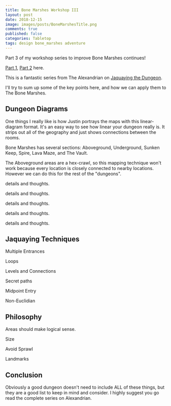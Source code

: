 ```yaml
---
title: Bone Marshes Workshop III
layout: post
date: 2018-12-15
image: images/posts/BoneMarshesTitle.png
comments: true
published: false
categories: Tabletop
tags: design bone_marshes adventure 
---
```


Part 3 of my workshop series to improve Bone Marshes continues! 

[Part 1](/david/2018/12/BoneMarshesWorkshop), [Part 2](/david/2018/12/BoneMarshesWorkshop2) here.

This is a fantastic series from The Alexandrian on [Jaquaying the Dungeon](http://thealexandrian.net/wordpress/13085/roleplaying-games/jaquaying-the-dungeon).

I'll try to sum up some of the key points here, and how we can apply them to The Bone Marshes.

## Dungeon Diagrams

One things I really like is how Justin portrays the maps with this linear-diagram format. It's an easy way to see how linear your dungeon really is. It strips out all of the geography and just shows connections between the rooms.

Bone Marshes has several sections: Aboveground, Underground, Sunken Keep, Spire, Lava Maze, and The Vault.

The Aboveground areas are a hex-crawl, so this mapping technique won't work because every location is closely connected to nearby locations. However we can do this for the rest of the "dungeons". 

<line map of the Underground>

details and thoughts.

<line map of the Sunken Keep>

details and thoughts.

<line map of the Spire>

details and thoughts.

<line map of the Vault>

details and thoughts.

<line map of the Lava Maze>

details and thoughts.

## Jaquaying Techniques

Multiple Entrances

Loops

Levels and Connections

Secret paths

Midpoint Entry

Non-Euclidian

## Philosophy

Areas should make logical sense.

Size

Avoid Sprawl

Landmarks

## Conclusion

Obviously a good dungeon doesn't need to include ALL of these things, but they are a good list to keep in mind and consider. I highly suggest you go read the complete series on Alexandrian.

